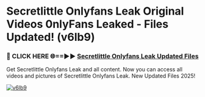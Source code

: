 # Secretlittle Onlyfans Leak Original Videos 0nlyFans Leaked - Files Updated! (v6lb9)

<h3>🔴 CLICK HERE 🌐==►► <a href="https://tinyurl.com/4seja8ks" rel="nofollow">Secretlittle Onlyfans Leak Updated Files</a></h3>

Get Secretlittle Onlyfans Leak and all content. Now you can access all videos and pictures of Secretlittle Onlyfans Leak. New Updated Files 2025!

[![v6lb9](https://i.imgur.com/EWjZXRe.gif)](https://tinyurl.com/4seja8ks)
